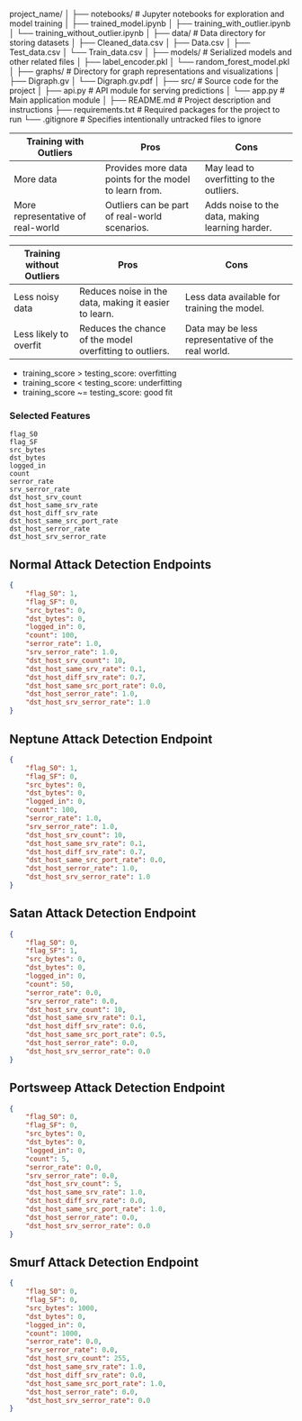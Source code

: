 project_name/
│
├── notebooks/                    # Jupyter notebooks for exploration and model training
│   ├── trained_model.ipynb
│   ├── training_with_outlier.ipynb
│   └── training_without_outlier.ipynb
│
├── data/                         # Data directory for storing datasets
│   ├── Cleaned_data.csv
│   ├── Data.csv
│   ├── Test_data.csv
│   └── Train_data.csv
│
├── models/                       # Serialized models and other related files
│   ├── label_encoder.pkl
│   └── random_forest_model.pkl
│
├── graphs/                       # Directory for graph representations and visualizations
│   ├── Digraph.gv
│   └── Digraph.gv.pdf
│
├── src/                          # Source code for the project
│   ├── api.py                    # API module for serving predictions
│   └── app.py                    # Main application module
│
├── README.md                     # Project description and instructions
├── requirements.txt              # Required packages for the project to run
└── .gitignore                    # Specifies intentionally untracked files to ignore


| Training with Outliers            | Pros                                                        | Cons                                               |
|-----------------------------------|-------------------------------------------------------------|----------------------------------------------------|
| More data                         | Provides more data points for the model to learn from.       | May lead to overfitting to the outliers.           |
| More representative of real-world | Outliers can be part of real-world scenarios.                | Adds noise to the data, making learning harder.    |

| Training without Outliers         | Pros                                                        | Cons                                               |
|-----------------------------------|-------------------------------------------------------------|----------------------------------------------------|
| Less noisy data                   | Reduces noise in the data, making it easier to learn.        | Less data available for training the model.        |
| Less likely to overfit            | Reduces the chance of the model overfitting to outliers.     | Data may be less representative of the real world. |


- training_score > testing_score: overfitting
- training_score < testing_score: underfitting
- training_score ~= testing_score: good fit


### Selected Features
```
flag_S0
flag_SF
src_bytes
dst_bytes
logged_in
count
serror_rate
srv_serror_rate
dst_host_srv_count
dst_host_same_srv_rate
dst_host_diff_srv_rate
dst_host_same_src_port_rate
dst_host_serror_rate
dst_host_srv_serror_rate
```


## Normal Attack Detection Endpoints
```json
{
    "flag_S0": 1,
    "flag_SF": 0,
    "src_bytes": 0,
    "dst_bytes": 0,
    "logged_in": 0,
    "count": 100,
    "serror_rate": 1.0,
    "srv_serror_rate": 1.0,
    "dst_host_srv_count": 10,
    "dst_host_same_srv_rate": 0.1,
    "dst_host_diff_srv_rate": 0.7,
    "dst_host_same_src_port_rate": 0.0,
    "dst_host_serror_rate": 1.0,
    "dst_host_srv_serror_rate": 1.0
}
```

## Neptune Attack Detection Endpoint
```json
{
    "flag_S0": 1,
    "flag_SF": 0,
    "src_bytes": 0,
    "dst_bytes": 0,
    "logged_in": 0,
    "count": 100,
    "serror_rate": 1.0,
    "srv_serror_rate": 1.0,
    "dst_host_srv_count": 10,
    "dst_host_same_srv_rate": 0.1,
    "dst_host_diff_srv_rate": 0.7,
    "dst_host_same_src_port_rate": 0.0,
    "dst_host_serror_rate": 1.0,
    "dst_host_srv_serror_rate": 1.0
}
```


## Satan Attack Detection Endpoint
```json
{
    "flag_S0": 0,
    "flag_SF": 1,
    "src_bytes": 0,
    "dst_bytes": 0,
    "logged_in": 0,
    "count": 50,
    "serror_rate": 0.0,
    "srv_serror_rate": 0.0,
    "dst_host_srv_count": 10,
    "dst_host_same_srv_rate": 0.1,
    "dst_host_diff_srv_rate": 0.6,
    "dst_host_same_src_port_rate": 0.5,
    "dst_host_serror_rate": 0.0,
    "dst_host_srv_serror_rate": 0.0
}
```

## Portsweep Attack Detection Endpoint

```json
{
    "flag_S0": 0,
    "flag_SF": 0,
    "src_bytes": 0,
    "dst_bytes": 0,
    "logged_in": 0,
    "count": 5,
    "serror_rate": 0.0,
    "srv_serror_rate": 0.0,
    "dst_host_srv_count": 5,
    "dst_host_same_srv_rate": 1.0,
    "dst_host_diff_srv_rate": 0.0,
    "dst_host_same_src_port_rate": 1.0,
    "dst_host_serror_rate": 0.0,
    "dst_host_srv_serror_rate": 0.0
}
```


## Smurf Attack Detection Endpoint

```json
{
    "flag_S0": 0,
    "flag_SF": 0,
    "src_bytes": 1000,
    "dst_bytes": 0,
    "logged_in": 0,
    "count": 1000,
    "serror_rate": 0.0,
    "srv_serror_rate": 0.0,
    "dst_host_srv_count": 255,
    "dst_host_same_srv_rate": 1.0,
    "dst_host_diff_srv_rate": 0.0,
    "dst_host_same_src_port_rate": 1.0,
    "dst_host_serror_rate": 0.0,
    "dst_host_srv_serror_rate": 0.0
}
```